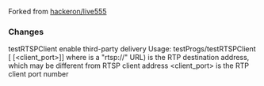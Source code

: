 Forked from [hackeron/live555](https://github.com/hackeron/live555)<br /> 

### Changes
testRTSPClient enable third-party delivery
		Usage: testProgs/testRTSPClient <rtsp-url> [<destination> [<client_port>]]
		        where   <rtsp-url> is a "rtsp://" URL)
		                <destination> is the RTP destination address, which may be different from RTSP client address
		                <client_port> is the RTP client port number
